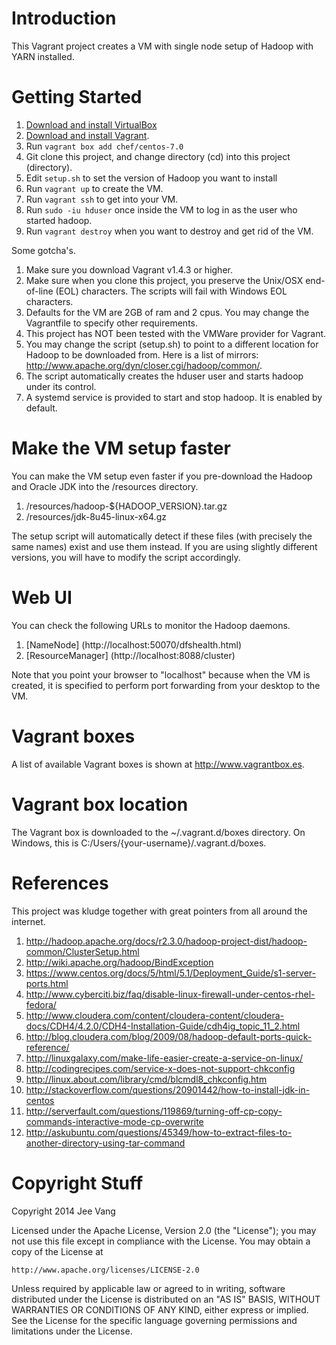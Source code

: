 # Introduction

This Vagrant project creates a VM with single node setup of Hadoop with YARN installed.

# Getting Started

1. [Download and install VirtualBox](https://www.virtualbox.org/wiki/Downloads)
2. [Download and install Vagrant](http://www.vagrantup.com/downloads.html).
3. Run ```vagrant box add chef/centos-7.0```
4. Git clone this project, and change directory (cd) into this project (directory).
4. Edit ```setup.sh``` to set the version of Hadoop you want to install
5. Run ```vagrant up``` to create the VM.
6. Run ```vagrant ssh``` to get into your VM.
7. Run ```sudo -iu hduser``` once inside the VM to log in as the user who started hadoop.
8. Run ```vagrant destroy``` when you want to destroy and get rid of the VM.

Some gotcha's.

1. Make sure you download Vagrant v1.4.3 or higher.
2. Make sure when you clone this project, you preserve the Unix/OSX end-of-line (EOL) characters. The scripts will fail with Windows EOL characters.
3. Defaults for the VM are 2GB of ram and 2 cpus. You may change the Vagrantfile to specify other requirements.
4. This project has NOT been tested with the VMWare provider for Vagrant.
5. You may change the script (setup.sh) to point to a different location for Hadoop to be downloaded from. Here is a list of mirrors: http://www.apache.org/dyn/closer.cgi/hadoop/common/.
6. The script automatically creates the hduser user and starts hadoop under its control.
7. A systemd service is provided to start and stop hadoop. It is enabled by default.

# Make the VM setup faster
You can make the VM setup even faster if you pre-download the Hadoop and Oracle JDK into the /resources directory.

1. /resources/hadoop-${HADOOP_VERSION}.tar.gz
2. /resources/jdk-8u45-linux-x64.gz

The setup script will automatically detect if these files (with precisely the same names) exist and use them instead. If you are using slightly different versions, you will have to modify the script accordingly.

# Web UI
You can check the following URLs to monitor the Hadoop daemons.

1. [NameNode] (http://localhost:50070/dfshealth.html)
3. [ResourceManager] (http://localhost:8088/cluster)

Note that you point your browser to "localhost" because when the VM is created, it is specified to perform port forwarding from your desktop to the VM.

# Vagrant boxes
A list of available Vagrant boxes is shown at http://www.vagrantbox.es.

# Vagrant box location
The Vagrant box is downloaded to the ~/.vagrant.d/boxes directory. On Windows, this is C:/Users/{your-username}/.vagrant.d/boxes.

# References
This project was kludge together with great pointers from all around the internet.

1. http://hadoop.apache.org/docs/r2.3.0/hadoop-project-dist/hadoop-common/ClusterSetup.html
2. http://wiki.apache.org/hadoop/BindException
3. https://www.centos.org/docs/5/html/5.1/Deployment_Guide/s1-server-ports.html
4. http://www.cyberciti.biz/faq/disable-linux-firewall-under-centos-rhel-fedora/
5. http://www.cloudera.com/content/cloudera-content/cloudera-docs/CDH4/4.2.0/CDH4-Installation-Guide/cdh4ig_topic_11_2.html
6. http://blog.cloudera.com/blog/2009/08/hadoop-default-ports-quick-reference/
7. http://linuxgalaxy.com/make-life-easier-create-a-service-on-linux/
8. http://codingrecipes.com/service-x-does-not-support-chkconfig
9. http://linux.about.com/library/cmd/blcmdl8_chkconfig.htm
10. http://stackoverflow.com/questions/20901442/how-to-install-jdk-in-centos
11. http://serverfault.com/questions/119869/turning-off-cp-copy-commands-interactive-mode-cp-overwrite
12. http://askubuntu.com/questions/45349/how-to-extract-files-to-another-directory-using-tar-command

# Copyright Stuff
Copyright 2014 Jee Vang

Licensed under the Apache License, Version 2.0 (the "License");
you may not use this file except in compliance with the License.
You may obtain a copy of the License at

    http://www.apache.org/licenses/LICENSE-2.0

Unless required by applicable law or agreed to in writing, software
distributed under the License is distributed on an "AS IS" BASIS,
WITHOUT WARRANTIES OR CONDITIONS OF ANY KIND, either express or implied.
See the License for the specific language governing permissions and
limitations under the License.
